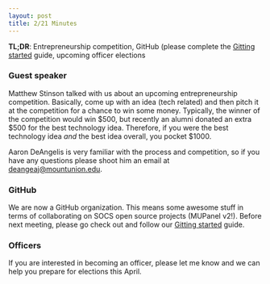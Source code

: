 ```yaml
---
layout: post
title: 2/21 Minutes
---
```

**TL;DR**: Entrepreneurship competition, GitHub (please complete the [Gitting started](/posts/gitting-started) guide, upcoming officer elections

### Guest speaker

Matthew Stinson talked with us about an upcoming entrepreneurship competition. Basically, come up with an idea (tech related) and then pitch it at the competition for a chance to win some money. Typically, the winner of the competition would win $500, but recently an alumni donated an extra $500 for the best technology idea. Therefore, if you were the best technology idea *and* the best idea overall, you pocket $1000. 

Aaron DeAngelis is very familiar with the process and competition, so if you have any questions please shoot him an email at <deangeaj@mountunion.edu>. 

### GitHub

We are now a GitHub organization. This means some awesome stuff in terms of collaborating on SOCS open source projects (MUPanel v2!). Before next meeting, please go check out and follow our [Gitting started](http://mu-socs.github.com/posts/gitting-started) guide. 

### Officers

If you are interested in becoming an officer, please let me know and we can help you prepare for elections this April. 

